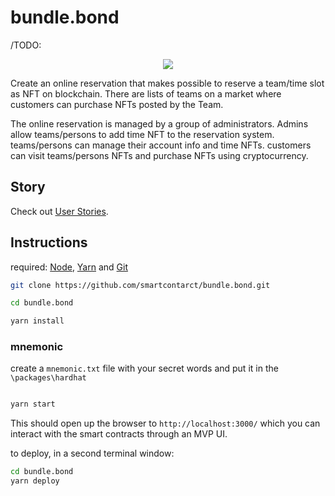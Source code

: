 # bundle.bond

/TODO: 
<div style="text-align:center"><img src="LOGO UPLOADED IN THE REPOSITORY" /></div>

Create an online reservation that makes possible to reserve a team/time slot as NFT on blockchain.
There are lists of teams on a market where customers can purchase NFTs posted by the Team.
 
The online reservation is managed by a group of administrators. Admins allow teams/persons to add time NFT to the reservation system. teams/persons can manage their account info and time NFTs. customers can visit teams/persons NFTs and purchase NFTs using cryptocurrency. 

## Story
Check out [User Stories](https://github.com/smartcontarct/bundle.bond/blob/master/user_stories.md).


## Instructions

required: [Node](https://nodejs.org/dist/latest-v12.x/), [Yarn](https://classic.yarnpkg.com/en/docs/install/) and [Git](https://git-scm.com/downloads)


```bash
git clone https://github.com/smartcontarct/bundle.bond.git

cd bundle.bond

yarn install
```

### mnemonic 

create a `mnemonic.txt` file with your secret words and put it in the `\packages\hardhat` 

```bash

yarn start

```
This should open up the browser to `http://localhost:3000/` which you can interact with the smart contracts through an MVP UI. 


to deploy, in a second terminal window:

```bash
cd bundle.bond
yarn deploy

```



